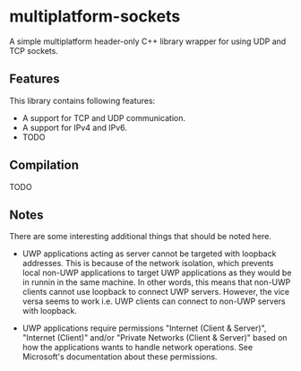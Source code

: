 # multiplatform-sockets
A simple multiplatform header-only C++ library wrapper for using UDP and TCP sockets.

## Features

This library contains following features:

- A support for TCP and UDP communication.
- A support for IPv4 and IPv6.
- TODO

## Compilation

TODO

## Notes
There are some interesting additional things that should be noted here.

- UWP applications acting as server cannot be targeted with loopback addresses. This is
  because of the network isolation, which prevents local non-UWP applications to target
  UWP applications as they would be in runnin in the same machine. In other words, this
  means that non-UWP clients cannot use loopback to connect UWP servers. However, the
  vice versa seems to work i.e. UWP clients can connect to non-UWP servers with loopback.

- UWP applications require permissions "Internet (Client & Server)", "Internet (Client)"
  and/or "Private Networks (Client & Server)" based on how the applications wants to
  handle network operations. See Microsoft's documentation about these permissions.

